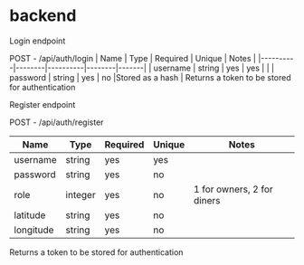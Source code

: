 # backend
Login endpoint

POST - /api/auth/login
| Name     | Type   | Required | Unique | Notes |
|----------|--------|----------|--------|-------|
| username | string | yes      | yes    |       |
| password | string | yes      | no     |Stored as a hash       |
Returns a token to be stored for authentication

Register endpoint

POST - /api/auth/register

| Name      | Type    | Required | Unique | Notes                      |
|-----------|---------|----------|--------|----------------------------|
| username  | string  | yes      | yes    |                            |
| password  | string  | yes      | no     |                            |
| role      | integer | yes      | no     | 1 for owners, 2 for diners |
| latitude  | string  | yes      | no     |                            |
| longitude | string  | yes      | no     |                            |
Returns a token to be stored for authentication